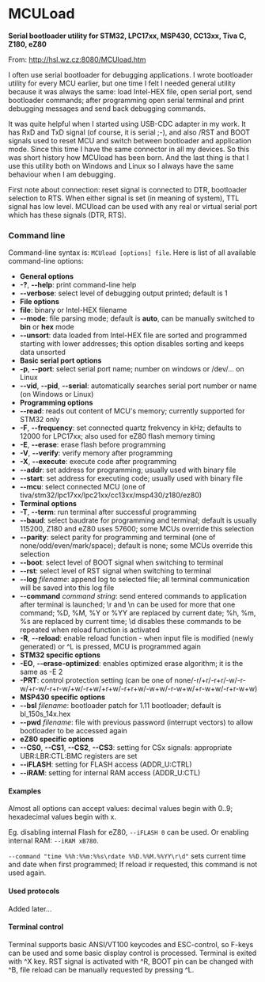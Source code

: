 # MCULoad
**Serial bootloader utility for STM32, LPC17xx, MSP430, CC13xx, Tiva C, Z180, eZ80**

From: http://hsl.wz.cz:8080/MCUload.htm

I often use serial bootloader for debugging applications. I wrote bootloader utility for every MCU earlier, but one time I felt I needed general utility because it was always the same: load Intel-HEX file, open serial port, send bootloader commands; after programming open serial terminal and print debugging messages and send back debugging commands.

It was quite helpful when I started using USB-CDC adapter in my work. It has RxD and TxD signal (of course, it is serial ;-), and also /RST and BOOT signals used to reset MCU and switch between bootloader and application mode. Since this time I have the same connector in all my devices. So this was short history how MCUload has been born. And the last thing is that I use this utility both on Windows and Linux so I always have the same behaviour when I am debugging.

First note about connection: reset signal is connected to DTR, bootloader selection to RTS. When either signal is set (in meaning of system), TTL signal has low level. MCUload can be used with any real or virtual serial port which has these signals (DTR, RTS).



### Command line

Command-line syntax is: `MCUload [options] file`. Here is list of all available command-line options:

- **General options**
- **-?**, **--help**: print command-line help
- **--verbose**: select level of debugging output printed; default is 1
- **File options**
- **file**: binary or Intel-HEX filename
- **--mode**: file parsing mode; default is **auto**, can be manually switched to **bin** or **hex** mode
- **--unsort**: data loaded from Intel-HEX file are sorted and programmed starting with lower addresses; this option disables sorting and keeps data unsorted
- **Basic serial port options**
- **-p**, **--port**: select serial port name; number on windows or /dev/... on Linux
- **--vid**, **--pid**, **--serial**: automatically searches serial port number or name (on Windows or Linux)
- **Programming options**
- **--read**: reads out content of MCU's memory; currently supported for STM32 only
- **-F**, **--frequency**: set connected quartz frekvency in kHz; defaults to 12000 for LPC17xx; also used for eZ80 flash memory timing
- **-E**, **--erase**: erase flash before programming
- **-V**, **--verify**: verify memory after programming
- **-X**, **--execute**: execute code after programming
- **--addr**: set address for programming; usually used with binary file
- **--start**: set address for executing code; usually used with binary file
- **--mcu**: select connected MCU (one of tiva/stm32/lpc17xx/lpc21xx/cc13xx/msp430/z180/ez80)
- **Terminal options**
- **-T**, **--term**: run terminal after successful programming
- **--baud**: select baudrate for programming and terminal; default is usually 115200, Z180 and eZ80 uses 57600; some MCUs override this selection
- **--parity**: select parity for programming and terminal (one of none/odd/even/mark/space); default is none; some MCUs override this selection
- **--boot**: select level of BOOT signal when switching to terminal
- **--rst**: select level of RST signal when switching to terminal
- **--log** *filename*: append log to selected file; all terminal communication will be saved into this log file
- **--command** *command string*: send entered commands to application after terminal is launched; \r and \n can be used for more that one command; %D, %M, %Y or %YY are replaced by current date; %h, %m, %s are replaced by current time; \d disables these commands to be repeated when reload function is activated
- **-R**, **--reload**: enable reload function - when input file is modified (newly generated) or ^L is pressed, MCU is programmed again
- **STM32 specific options**
- **-EO**, **--erase-optimized**: enables optimized erase algorithm; it is the same as -E 2
- **-PRT**: control protection setting (can be one of none/-r/+r/-r+r/-w/-r-w/+r-w/-r+r-w/+w/-r+w/+r+w/-r+r+w/-w+w/-r-w+w/+r-w+w/-r+r-w+w)
- **MSP430 specific options**
- **--bsl** *filename*: bootloader patch for 1.11 bootloader; default is bl_150s_14x.hex
- **--pwd** *filename*: file with previous password (interrupt vectors) to allow bootloader to be accessed again
- **eZ80 specific options**
- **--CS0**, **--CS1**, **--CS2**, **--CS3**: setting for CSx signals: appropriate UBR:LBR:CTL:BMC registers are set
- **--iFLASH**: setting for FLASH access (ADDR_U:CTRL)
- **--iRAM**: setting for internal RAM access (ADDR_U:CTL)

#### Examples

Almost all options can accept values: decimal values begin with 0..9; hexadecimal values begin with x.

Eg. disabling internal Flash for eZ80, `--iFLASH 0` can be used. Or enabling internal RAM: `--iRAM xB780`.

`--command "time %%h:%%m:%%s\rdate %%D.%%M.%%YY\r\d"` sets current time and date when first programmed; If reload ir requested, this command is not used again.

#### Used protocols

Added later...

#### Terminal control

Terminal supports basic ANSI/VT100 keycodes and ESC-control, so F-keys can be used and some basic display control is processed. Terminal is exited with ^X key. RST signal is activated with ^R, BOOT pin can be changed with ^B, file reload can be manually requested by pressing ^L.
